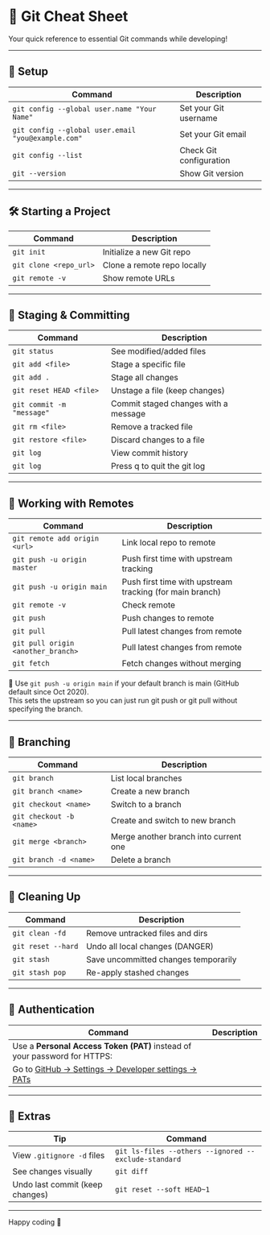 # 🚀 Git Cheat Sheet

Your quick reference to essential Git commands while developing!

---

## 🔧 Setup

| Command | Description |
|--------|-------------|
| `git config --global user.name "Your Name"` | Set your Git username |
| `git config --global user.email "you@example.com"` | Set your Git email |
| `git config --list` | Check Git configuration |
| `git --version` | Show Git version |

---

## 🛠️ Starting a Project

| Command | Description |
|--------|-------------|
| `git init` | Initialize a new Git repo |
| `git clone <repo_url>` | Clone a remote repo locally |
| `git remote -v` | Show remote URLs |

---

## 📁 Staging & Committing

| Command | Description |
|--------|-------------|
| `git status` | See modified/added files |
| `git add <file>` | Stage a specific file |
| `git add .` | Stage all changes |
| `git reset HEAD <file>` | Unstage a file (keep changes) |
| `git commit -m "message"` | Commit staged changes with a message |
| `git rm <file>` | Remove a tracked file |
| `git restore <file>` | Discard changes to a file |
| `git log` | View commit history |
| `git log` | Press q to quit the git log | git log |

---

## 🔄 Working with Remotes

| Command                            | Description                           |
|------------------------------------|---------------------------------------|
| `git remote add origin <url>`      | Link local repo to remote             |
| `git push -u origin master`        | Push first time with upstream tracking |
| `git push -u origin main`          | Push first time with upstream tracking (for main branch) |
| `git remote -v`                    | Check remote                          |
| `git push`                         | Push changes to remote                |
| `git pull`                         | Pull latest changes from remote       |
| `git pull origin <another_branch>` | Pull latest changes from remote       |
| `git fetch`                        | Fetch changes without merging         |

📝 Use `git push -u origin main` if your default branch is main (GitHub default since Oct 2020).<br/>
This sets the upstream so you can just run git push or git pull without specifying the branch.

---

## 🌿 Branching

| Command | Description |
|--------|-------------|
| `git branch` | List local branches |
| `git branch <name>` | Create a new branch |
| `git checkout <name>` | Switch to a branch |
| `git checkout -b <name>` | Create and switch to new branch |
| `git merge <branch>` | Merge another branch into current one |
| `git branch -d <name>` | Delete a branch |

---

## 🧹 Cleaning Up

| Command | Description |
|--------|-------------|
| `git clean -fd` | Remove untracked files and dirs |
| `git reset --hard` | Undo all local changes (DANGER) |
| `git stash` | Save uncommitted changes temporarily |
| `git stash pop` | Re-apply stashed changes |

---

## 🔐 Authentication

| Command | Description |
|--------|-------------|
| Use a **Personal Access Token (PAT)** instead of your password for HTTPS: |
| Go to [GitHub → Settings → Developer settings → PATs](https://github.com/settings/tokens) |

---

## 📎 Extras

| Tip                             | Command |
|---------------------------------|---------|
| View `.gitignore -d` files       | `git ls-files --others --ignored --exclude-standard` |
| See changes visually            | `git diff` |
| Undo last commit (keep changes) | `git reset --soft HEAD~1` |

---

Happy coding 🚀

